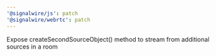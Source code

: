 ```yaml
---
'@signalwire/js': patch
'@signalwire/webrtc': patch
---
```


Expose createSecondSourceObject() method to stream from additional sources in a room
